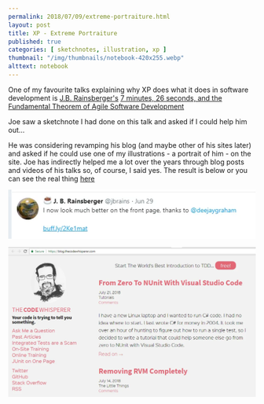 ```yaml
---
permalink: 2018/07/09/extreme-portraiture.html
layout: post
title: XP - Extreme Portraiture
published: true
categories: [ sketchnotes, illustration, xp ]
thumbnail: "/img/thumbnails/notebook-420x255.webp"
alttext: notebook
---
```


One of my favourite talks explaining why XP does what it does in software development is 
<a href="https://twitter.com/jbrains">J.B. Rainsberger's</a> 
<a href="https://www.youtube.com/watch?v=WSes_PexXcA">7 minutes, 26 seconds, and the Fundamental Theorem of Agile Software Development</a>

Joe saw a sketchnote I had done on this talk and asked if I could help him out...

He was considering revamping his blog (and maybe other of his sites later) and asked if he could use 
one of my illustrations - a portrait of him - on the site. Joe has indirectly helped me a lot over the years 
through blog posts and videos of his talks so, of course, I said yes. The result is below 
or you can see the real thing <a href="https://blog.thecodewhisperer.com/">here</a>

![tweet](/img/posts/extreme-portraiture/jbrains-tweet.webp)

![jbrains](/img/posts/extreme-portraiture/code-whisperer.webp)

